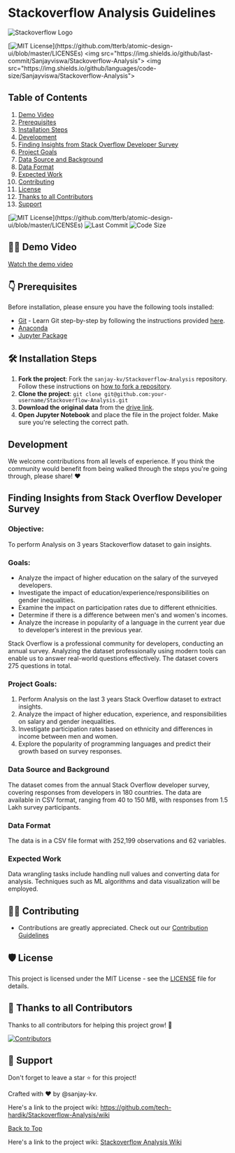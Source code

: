 # Stackoverflow Analysis Guidelines  

![Stackoverflow Logo](https://stackoverflow.design/assets/img/logos/so/logo-stackoverflow.png)

[![MIT License](https://img.shields.io/apm/l/atomic-design-ui.svg?)](https://github.com/tterb/atomic-design-ui/blob/master/LICENSEs)
<img src="https://img.shields.io/github/last-commit/Sanjayviswa/Stackoverflow-Analysis">
<img src="https://img.shields.io/github/languages/code-size/Sanjayviswa/Stackoverflow-Analysis">

## Table of Contents
1. [Demo Video](#-demo-video)
2. [Prerequisites](#-prerequisites)
3. [Installation Steps](#%EF%B8%8F-installation-steps)
4. [Development](#development)
5. [Finding Insights from Stack Overflow Developer Survey](#finding-insights-from-stack-overflow-developer-survey)
6. [Project Goals](#project-goals)
7. [Data Source and Background](#data-source-and-background)
8. [Data Format](#data-format)
9. [Expected Work](#expected-work)
10. [Contributing](#-contributing)
11. [License](#%EF%B8%8F-license)
12. [Thanks to all Contributors](#-thanks-to-all-contributors)
13. [Support](#-support)

[![MIT License](https://img.shields.io/apm/l/atomic-design-ui.svg?)](https://github.com/tterb/atomic-design-ui/blob/master/LICENSEs) ![Last Commit](https://img.shields.io/github/last-commit/Sanjayviswa/Stackoverflow-Analysis) ![Code Size](https://img.shields.io/github/languages/code-size/Sanjayviswa/Stackoverflow-Analysis)


## 👨‍💻 Demo Video 

[Watch the demo video](https://user-images.githubusercontent.com/30715153/168960157-e9448ea4-206c-44c0-bbd5-5e4770c0411f.mp4)

## 👇 Prerequisites

Before installation, please ensure you have the following tools installed:

- [Git](https://git-scm.com/downloads) - Learn Git step-by-step by following the instructions provided [here](https://recodehive.com/how-to-install-git-git-tutorial/).
- [Anaconda](https://anaconda.org/anaconda)
- [Jupyter Package](https://anaconda.org/anaconda/jupyter)

## 🛠️ Installation Steps

1. **Fork the project**: Fork the `sanjay-kv/Stackoverflow-Analysis` repository. Follow these instructions on [how to fork a repository](https://help.github.com/en/articles/fork-a-repo).
2. **Clone the project**: `git clone git@github.com:your-username/Stackoverflow-Analysis.git`
3. **Download the original data** from the [drive link](https://drive.google.com/drive/folders/13W20DfCW2W5GEeKTYTl7R6xV5hmPS2Do?usp=sharing).
4. **Open Jupyter Notebook** and place the file in the project folder. Make sure you're selecting the correct path.

## Development

We welcome contributions from all levels of experience. If you think the community would benefit from being walked through the steps you're going through, please share! ❤️

## Finding Insights from Stack Overflow Developer Survey

### Objective:
To perform Analysis on 3 years Stackoverflow dataset to gain insights.

### Goals:
- Analyze the impact of higher education on the salary of the surveyed developers.
- Investigate the impact of education/experience/responsibilities on gender inequalities.
- Examine the impact on participation rates due to different ethnicities.
- Determine if there is a difference between men's and women's incomes.
- Analyze the increase in popularity of a language in the current year due to developer’s interest in the previous year.

Stack Overflow is a professional community for developers, conducting an annual survey. Analyzing the dataset professionally using modern tools can enable us to answer real-world questions effectively. The dataset covers 275 questions in total.

### Project Goals:

1. Perform Analysis on the last 3 years Stack Overflow dataset to extract insights.
2. Analyze the impact of higher education, experience, and responsibilities on salary and gender inequalities.
3. Investigate participation rates based on ethnicity and differences in income between men and women.
4. Explore the popularity of programming languages and predict their growth based on survey responses.

### Data Source and Background

The dataset comes from the annual Stack Overflow developer survey, covering responses from developers in 180 countries. The data are available in CSV format, ranging from 40 to 150 MB, with responses from 1.5 Lakh survey participants.

### Data Format

The data is in a CSV file format with 252,199 observations and 62 variables.

### Expected Work

Data wrangling tasks include handling null values and converting data for analysis. Techniques such as ML algorithms and data visualization will be employed.

## 👨‍💻 Contributing

- Contributions are greatly appreciated. Check out our [Contribution Guidelines](https://github.com/Recode-Hive/Stackoverflow-Analysis/tree/main/Readme)

## 🛡️ License

This project is licensed under the MIT License - see the [LICENSE](LICENSE) file for details.

## 💪 Thanks to all Contributors

Thanks to all contributors for helping this project grow! 🍻

[![Contributors](https://contrib.rocks/image?repo=sanjay-kv/Stackoverflow-Analysis)](https://github.com/sanjay-kv/Stackoverflow-Analysis/graphs/contributors)

## 🙏 Support

Don't forget to leave a star ⭐️ for this project!

Crafted with ♥ by @sanjay-kv.


Here's a link to the project wiki: https://github.com/tech-hardik/Stackoverflow-Analysis/wiki

[Back to Top](#stackoverflow-analysis-guidelines)

Here's a link to the project wiki: [Stackoverflow Analysis Wiki](https://github.com/tech-hardik/Stackoverflow-Analysis/wiki)

